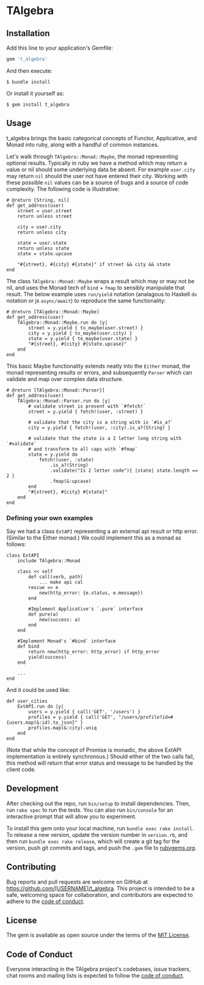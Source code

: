 # TAlgebra

## Installation

Add this line to your application's Gemfile:

```ruby
gem 't_algebra'
```

And then execute:

    $ bundle install

Or install it yourself as:

    $ gem install t_algebra

## Usage

t_algebra brings the basic categorical concepts of Functor, Applicative, and Monad into ruby, along with a handful of common instances. 

Let's walk through `TAlgebra::Monad::Maybe`, the monad representing optional results. Typically in ruby we have a method
which may return a value or nil should some underlying data be absent. For example `user.city` may return `nil` should the
user not have entered their city. Working with these possible `nil` values can be a source of bugs and a source of code
complexity. The following code is illustrative:

```
# @return [String, nil]
def get_address(user)
    street = user.street
    return unless street
    
    city = user.city
    return unless city
    
    state = user.state
    return unless state
    state = state.upcase

    "#{street}, #{city} #{state}" if street && city && state 
end
```

The class `TAlgebra::Monad::Maybe` wraps a result which may or may not be nil, and uses the Monad tech of `bind` + `fmap` to 
sensibly manipulate that result. The below example uses `run/yield` notation (analagous to Haskell `do` notation or js `async/await`)
to reproduce the same functionality:

```
# @return [TAlgebra::Monad::Maybe]
def get_address(user)
    TAlgebra::Monad::Maybe.run do |y|
        street = y.yield { to_maybe(user.street) }
        city = y.yield { to_maybe(user.city) }
        state = y.yield { to_maybe(user.state) }
        "#{street}, #{city} #{state.upcase}"
    end
end
```

This basic Maybe functionality extends neatly into the `Either` monad, the monad representing results or errors, and
subsequently `Parser` which can validate and map over complex data structure.

```
# @return [TAlgebra::Monad::Parser}]
def get_address(user)
    TAlgebra::Monad::Parser.run do |y|
        # validate street is present with `#fetch!`
        street = y.yield { fetch!(user, :street) }
        
        # validate that the city is a string with is `#is_a?`
        city = y.yield { fetch!(user, :city).is_a?(String) }
        
        # validate that the state is a 2 letter long string with `#validate` 
        # and transform to all caps with `#fmap`
        state = y.yield do 
            fetch!(user, :state)
                .is_a?(String)
                .validate("Is 2 letter code"){ |state| state.length == 2 }
                .fmap(&:upcase)
        end
        "#{street}, #{city} #{state}"
    end
end
```

### Defining your own examples

Say we had a class `ExtAPI` representing a an external api result or http error. (Similar to the Either monad.) We could implement this as a monad as 
follows:

```
class ExtAPI
    include TAlgebra::Monad
    
    class << self
        def call(verb, path)
            ... make api cal
        rescue => e
            new(http_error: {e.status, e.message})
        end
            
        #Implement Applicative's `.pure` interface
        def pure(a)
            new(success: a)        
        end
    end
    
    #Implement Monad's `#bind` interface
    def bind
        return new(http_error: http_error) if http_error
        yield(success)
    end
    
    ...
end
```

And it could be used like:

```
def user_cities
    ExtAPI.run do |y|
        users = y.yield { call('GET', '/users') }
        profiles = y.yield { call('GET', "/users/profile?id=#{users.map(&:id).to_json}" } 
        profiles.map(&:city).uniq
    end
end
```

(Note that while the concept of Promise is monadic, the above ExtAPI implementation is entirely synchronous.) Should
either of the two calls fail, this method will return that error status and message to be handled by the client code.

## Development

After checking out the repo, run `bin/setup` to install dependencies. Then, run `rake spec` to run the tests. You can also run `bin/console` for an interactive prompt that will allow you to experiment.

To install this gem onto your local machine, run `bundle exec rake install`. To release a new version, update the version number in `version.rb`, and then run `bundle exec rake release`, which will create a git tag for the version, push git commits and tags, and push the `.gem` file to [rubygems.org](https://rubygems.org).

## Contributing

Bug reports and pull requests are welcome on GitHub at https://github.com/[USERNAME]/t_algebra. This project is intended to be a safe, welcoming space for collaboration, and contributors are expected to adhere to the [code of conduct](https://github.com/[USERNAME]/t_algebra/blob/master/CODE_OF_CONDUCT.md).


## License

The gem is available as open source under the terms of the [MIT License](https://opensource.org/licenses/MIT).

## Code of Conduct

Everyone interacting in the TAlgebra project's codebases, issue trackers, chat rooms and mailing lists is expected to follow the [code of conduct](https://github.com/afg419/t_algebra/blob/master/CODE_OF_CONDUCT.md).
